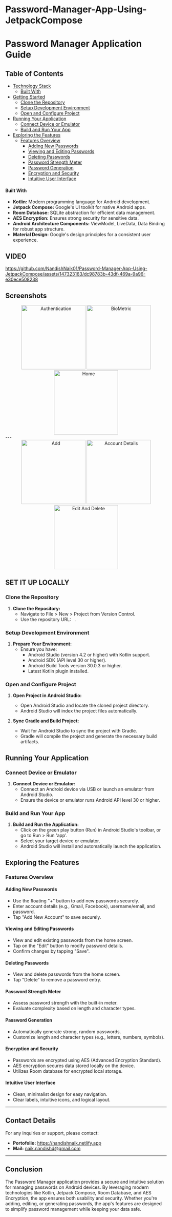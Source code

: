 # Password-Manager-App-Using-JetpackCompose 

# Password Manager Application Guide

## Table of Contents
- [Technology Stack](#technology-stack)
  - [Built With](#built-with)
- [Getting Started](#getting-started)
  - [Clone the Repository](#clone-the-repository)
  - [Setup Development Environment](#setup-development-environment)
  - [Open and Configure Project](#open-and-configure-project)
- [Running Your Application](#running-your-application)
  - [Connect Device or Emulator](#connect-device-or-emulator)
  - [Build and Run Your App](#build-and-run-your-app)
- [Exploring the Features](#exploring-the-features)
  - [Features Overview](#features-overview)
    - [Adding New Passwords](#adding-new-passwords)
    - [Viewing and Editing Passwords](#viewing-and-editing-passwords)
    - [Deleting Passwords](#deleting-passwords)
    - [Password Strength Meter](#password-strength-meter)
    - [Password Generation](#password-generation)
    - [Encryption and Security](#encryption-and-security)
    - [Intuitive User Interface](#intuitive-user-interface)


#### Built With
- **Kotlin:** Modern programming language for Android development.
- **Jetpack Compose:** Google's UI toolkit for native Android apps.
- **Room Database:** SQLite abstraction for efficient data management.
- **AES Encryption:** Ensures strong security for sensitive data.
- **Android Architecture Components:** ViewModel, LiveData, Data Binding for robust app structure.
- **Material Design:** Google's design principles for a consistent user experience.

## VIDEO

https://github.com/NandishNaik01/Password-Manager-App-Using-JetpackCompose/assets/147323163/dc98783b-43df-469a-9a96-e30ece508238


## Screenshots

<div align="center">
    <img src="https://github.com/NandishNaik01/Password-Manager-App-Using-JetpackCompose/assets/147323163/376bf49f-6542-4e22-8dfc-c949ff8bef8e" alt="Authentication" width="200"/>
    <img src="https://github.com/NandishNaik01/Password-Manager-App-Using-JetpackCompose/assets/147323163/813fdde9-a32e-4d96-9ee0-59b7f56bd4a7" alt="BioMetric" width="200"/>
    <img src="https://github.com/NandishNaik01/Password-Manager-App-Using-JetpackCompose/assets/147323163/2f1b204c-a20b-4a54-a756-68a233f01969" alt="Home" width="200"/>
</div>
---
<div align="center">
    <img src="https://github.com/NandishNaik01/Password-Manager-App-Using-JetpackCompose/assets/147323163/1dda988d-365e-4602-ba3d-f0a2ec63f405" alt="Add" width="200"/>
    <img src="https://github.com/NandishNaik01/Password-Manager-App-Using-JetpackCompose/assets/147323163/a540e5d3-0692-4271-8ec0-09ac1c34c679" alt="Account Details" width="200"/>
    <img src="https://github.com/NandishNaik01/Password-Manager-App-Using-JetpackCompose/assets/147323163/284a7b4e-1caa-489c-b3f4-b89a927610ba" alt="Edit And Delete" width="200"/>
</div>


## SET IT UP LOCALLY

### Clone the Repository
1. **Clone the Repository:**
   - Navigate to File > New > Project from Version Control.
   - Use the repository URL: ` `.

### Setup Development Environment
1. **Prepare Your Environment:**
   - Ensure you have:
     - Android Studio (version 4.2 or higher) with Kotlin support.
     - Android SDK (API level 30 or higher).
     - Android Build Tools version 30.0.3 or higher.
     - Latest Kotlin plugin installed.

### Open and Configure Project
1. **Open Project in Android Studio:**
   - Open Android Studio and locate the cloned project directory.
   - Android Studio will index the project files automatically.

2. **Sync Gradle and Build Project:**
   - Wait for Android Studio to sync the project with Gradle.
   - Gradle will compile the project and generate the necessary build artifacts.

## Running Your Application

### Connect Device or Emulator
1. **Connect Device or Emulator:**
   - Connect an Android device via USB or launch an emulator from Android Studio.
   - Ensure the device or emulator runs Android API level 30 or higher.

### Build and Run Your App
1. **Build and Run the Application:**
   - Click on the green play button (Run) in Android Studio's toolbar, or go to Run > Run 'app'.
   - Select your target device or emulator.
   - Android Studio will install and automatically launch the application.

## Exploring the Features

### Features Overview

#### Adding New Passwords
- Use the floating "+" button to add new passwords securely.
- Enter account details (e.g., Gmail, Facebook), username/email, and password.
- Tap "Add New Account" to save securely.

#### Viewing and Editing Passwords
- View and edit existing passwords from the home screen.
- Tap on the "Edit" button to modify password details.
- Confirm changes by tapping "Save".

#### Deleting Passwords
- View and delete passwords from the home screen.
- Tap "Delete" to remove a password entry.

#### Password Strength Meter
- Assess password strength with the built-in meter.
- Evaluate complexity based on length and character types.

#### Password Generation
- Automatically generate strong, random passwords.
- Customize length and character types (e.g., letters, numbers, symbols).

#### Encryption and Security
- Passwords are encrypted using AES (Advanced Encryption Standard).
- AES encryption secures data stored locally on the device.
- Utilizes Room database for encrypted local storage.

#### Intuitive User Interface
- Clean, minimalist design for easy navigation.
- Clear labels, intuitive icons, and logical layout.




---
## Contact Details

For any inquiries or support, please contact:

- **Portofolio:** https://nandishnaik.netlify.app
- **Mail:** naik.nandishd@gmail.com 
---

## Conclusion

The Password Manager application provides a secure and intuitive solution for managing passwords on Android devices. By leveraging modern technologies like Kotlin, Jetpack Compose, Room Database, and AES Encryption, the app ensures both usability and security. Whether you're adding, editing, or generating passwords, the app's features are designed to simplify password management while keeping your data safe.

